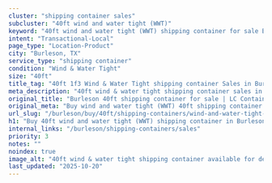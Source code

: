 ```yaml
---
cluster: "shipping container sales"
subcluster: "40ft wind and water tight (WWT)"
keyword: "40ft wind and water tight (WWT) shipping container for sale Burleson, TX"
intent: "Transactional-Local"
page_type: "Location-Product"
city: "Burleson, TX"
service_type: "shipping container"
condition: "Wind & Water Tight"
size: "40ft"
title_tag: "40ft 1f3 Wind & Water Tight shipping container Sales in Burleson | LC Container"
meta_description: "40ft wind & water tight shipping container sales in Burleson. Fast delivery, competitive pricing. Serving shipping containers area. Quote ID: 8G3. Call (214) 524-4168 for your free quote today."
original_title: "Burleson 40ft shipping container for sale | LC Container"
original_meta: "Buy wind and water tight (WWT) 40ft shipping container sale with local delivery in Burleson, TX. LC Container — local Since 2003. Request a fast quote today."
url_slug: "/burleson/buy/40ft/shipping-containers/wind-and-water-tight-wwt"
h1: "Buy 40ft wind and water tight (WWT) shipping container in Burleson"
internal_links: "/burleson/shipping-containers/sales"
priority: 3
notes: ""
noindex: true
image_alt: "40ft wind & water tight shipping container available for delivery in Burleson"
last_updated: "2025-10-20"
---
```


<!-- TODO: Add unique city/inventory copy, images, and internal links here. -->
